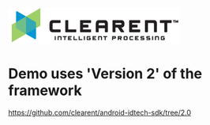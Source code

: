 ![Screenshot](clearent_logo.jpg)

# Demo uses 'Version 2' of the framework
https://github.com/clearent/android-idtech-sdk/tree/2.0
